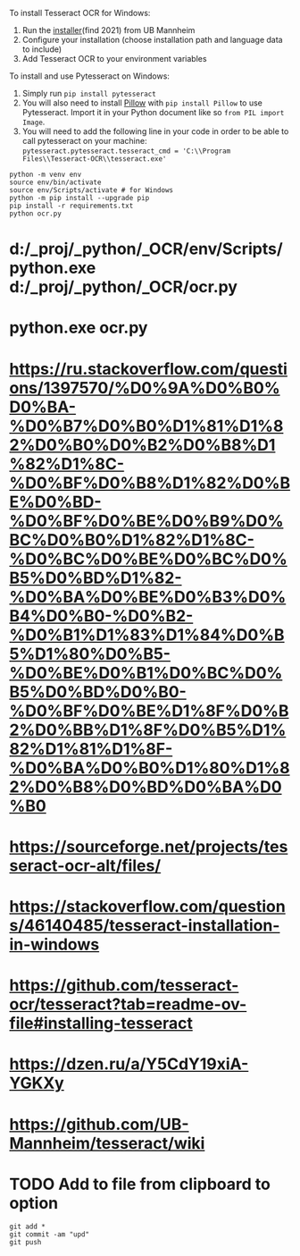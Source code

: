 
To install Tesseract OCR for Windows:

 1. Run the [installer](https://digi.bib.uni-mannheim.de/tesseract/)(find 2021) from UB Mannheim
 2. Configure your installation (choose installation path and language data to include)
 3. Add Tesseract OCR to your environment variables

To install and use Pytesseract on Windows:
 1. Simply run `pip install pytesseract`
 2. You will also need to install [Pillow](https://pypi.org/project/Pillow/) with `pip install Pillow` to use Pytesseract. Import it in your Python document like so `from PIL import Image`.
 3. You will need to add the following line in your code in order to be able to call pytesseract on your machine: `pytesseract.pytesseract.tesseract_cmd = 'C:\\Program Files\\Tesseract-OCR\\tesseract.exe'`

```
python -m venv env
source env/bin/activate
source env/Scripts/activate # for Windows
python -m pip install --upgrade pip
pip install -r requirements.txt
python ocr.py
```

# d:/_proj/_python/_OCR/env/Scripts/python.exe d:/_proj/_python/_OCR/ocr.py
# python.exe ocr.py

# https://ru.stackoverflow.com/questions/1397570/%D0%9A%D0%B0%D0%BA-%D0%B7%D0%B0%D1%81%D1%82%D0%B0%D0%B2%D0%B8%D1%82%D1%8C-%D0%BF%D0%B8%D1%82%D0%BE%D0%BD-%D0%BF%D0%BE%D0%B9%D0%BC%D0%B0%D1%82%D1%8C-%D0%BC%D0%BE%D0%BC%D0%B5%D0%BD%D1%82-%D0%BA%D0%BE%D0%B3%D0%B4%D0%B0-%D0%B2-%D0%B1%D1%83%D1%84%D0%B5%D1%80%D0%B5-%D0%BE%D0%B1%D0%BC%D0%B5%D0%BD%D0%B0-%D0%BF%D0%BE%D1%8F%D0%B2%D0%BB%D1%8F%D0%B5%D1%82%D1%81%D1%8F-%D0%BA%D0%B0%D1%80%D1%82%D0%B8%D0%BD%D0%BA%D0%B0
# https://sourceforge.net/projects/tesseract-ocr-alt/files/
# https://stackoverflow.com/questions/46140485/tesseract-installation-in-windows
# https://github.com/tesseract-ocr/tesseract?tab=readme-ov-file#installing-tesseract
# https://dzen.ru/a/Y5CdY19xiA-YGKXy
# https://github.com/UB-Mannheim/tesseract/wiki

# TODO Add to file from clipboard to option

```
git add *
git commit -am "upd"
git push
```